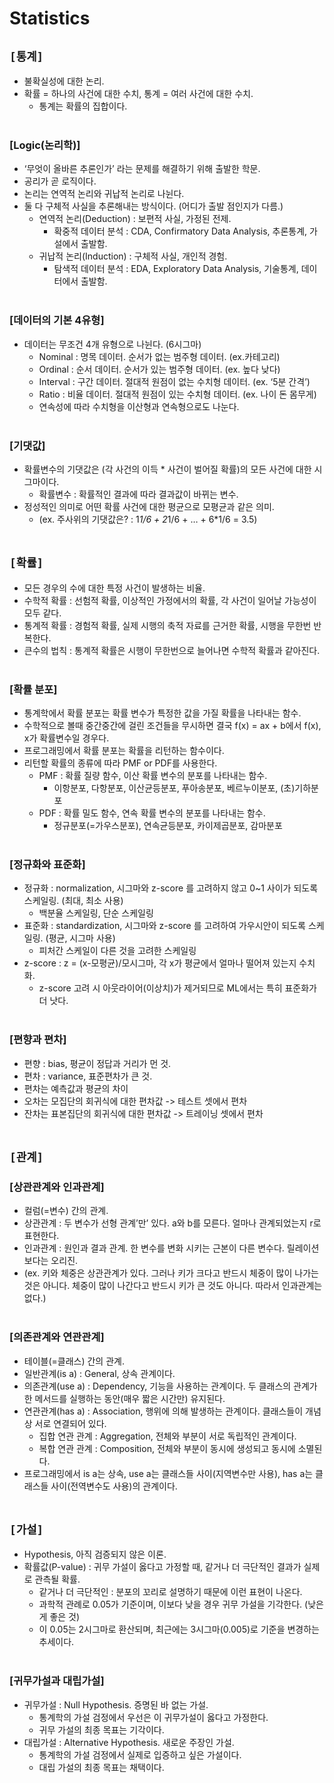 # Statistics

## `[통계]`
* 불확실성에 대한 논리.
* 확률 = 하나의 사건에 대한 수치, 통계 = 여러 사건에 대한 수치.
    * 통계는 확률의 집합이다.
<br><br>

### [Logic(논리학)]
* ‘무엇이 올바른 추론인가’ 라는 문제를 해결하기 위해 출발한 학문.
* 공리가 곧 로직이다.
* 논리는 연역적 논리와 귀납적 논리로 나뉜다.
* 둘 다 구체적 사실을 추론해내는 방식이다. (어디가 출발 점인지가 다름.)
    * 연역적 논리(Deduction) : 보편적 사실, 가정된 전제.
        * 확중적 데이터 분석 : CDA, Confirmatory Data Analysis, 추론통계, 가설에서 출발함.
    * 귀납적 논리(Induction) : 구체적 사실, 개인적 경험.
        * 탐색적 데이터 분석 : EDA, Exploratory Data Analysis, 기술통계, 데이터에서 출발함.
<br><br>

### [데이터의 기본 4유형]
* 데이터는 무조건 4개 유형으로 나뉜다. (6시그마)
    * Nominal : 명목 데이터. 순서가 없는 범주형 데이터. (ex.카테고리)
    * Ordinal : 순서 데이터. 순서가 있는 범주형 데이터. (ex. 높다 낮다)
    * Interval : 구간 데이터. 절대적 원점이 없는 수치형 데이터. (ex. ‘5분 간격’)
    * Ratio : 비율 데이터. 절대적 원점이 있는 수치형 데이터. (ex. 나이 돈 몸무게)
    * 연속성에 따라 수치형을 이산형과 연속형으로도 나눈다.
<br><br>

### [기댓값]
* 확률변수의 기댓값은 (각 사건의 이득 * 사건이 벌어질 확률)의 모든 사건에 대한 시그마이다.
    * 확률변수 : 확률적인 결과에 따라 결과값이 바뀌는 변수.
* 정성적인 의미로 어떤 확률 사건에 대한 평균으로 모평균과 같은 의미.
    * (ex. 주사위의 기댓값은? : 1*1/6 + 2*1/6 + … + 6*1/6 = 3.5)
<br><br>



## `[확률]`
* 모든 경우의 수에 대한 특정 사건이 발생하는 비율.
* 수학적 확률 : 선험적 확률, 이상적인 가정에서의 확률, 각 사건이 일어날 가능성이 모두 같다.
* 통계적 확률 : 경험적 확률, 실제 시행의 축적 자료를 근거한 확률, 시행을 무한번 반복한다.
* 큰수의 법칙 : 통계적 확률은 시행이 무한번으로 늘어나면 수학적 확률과 같아진다.
<br><br>

### [확률 분포]
* 통계학에서 확률 분포는 확률 변수가 특정한 값을 가질 확률을 나타내는 함수.
* 수학적으로 볼때 중간중간에 걸린 조건들을 무시하면 결국 f(x) = ax + b에서 f(x), x가 확률변수일 경우다.
* 프로그래밍에서 확률 분포는 확률을 리턴하는 함수이다.
* 리턴할 확률의 종류에 따라 PMF or PDF를 사용한다.
    * PMF : 확률 질량 함수, 이산 확률 변수의 분포를 나타내는 함수.
        * 이항분포, 다항분포, 이산균등분포, 푸아송분포, 베르누이분포, (초)기하분포
    * PDF : 확률 밀도 함수, 연속 확률 변수의 분포를 나타내는 함수.
        * 정규분포(=가우스분포), 연속균등분포, 카이제곱분포, 감마분포
<br><br>

### [정규화와 표준화]
* 정규화 : normalization, 시그마와 z-score 를 고려하지 않고 0~1 사이가 되도록 스케일링. (최대, 최소 사용)
    * 백분율 스케일링, 단순 스케일링
* 표준화 : standardization, 시그마와 z-score 를 고려하여 가우시안이 되도록 스케일링. (평균, 시그마 사용)
    * 피처간 스케일이 다른 것을 고려한 스케일링
* z-score : z = (x-모평균)/모시그마, 각 x가 평균에서 얼마나 떨어져 있는지 수치화.
    * z-score 고려 시 아웃라이어(이상치)가 제거되므로 ML에서는 특히 표준화가 더 낫다.
<br><br>

### [편향과 편차]
* 편향 : bias, 평균이 정답과 거리가 먼 것.
* 편차 : variance, 표준편차가 큰 것.
* 편차는 예측값과 평균의 차이
* 오차는 모집단의 회귀식에 대한 편차값 -> 테스트 셋에서 편차
* 잔차는 표본집단의 회귀식에 대한 편차값 -> 트레이닝 셋에서 편차
<br><br>



## `[관계]`

### [상관관계와 인과관계]
* 컬럼(=변수) 간의 관계.
* 상관관계 : 두 변수가 선형 관계’만’ 있다. a와 b를 모른다. 얼마나 관계되었는지 r로 표현한다.
* 인과관계 : 원인과 결과 관계. 한 변수를 변화 시키는 근본이 다른 변수다. 릴레이션 보다는 오리진.
* (ex. 키와 체중은 상관관계가 있다. 그러나 키가 크다고 반드시 체중이 많이 나가는 것은 아니다. 체중이 많이 나간다고 반드시 키가 큰 것도 아니다. 따라서 인과관계는 없다.)
<br><br>

### [의존관계와 연관관계]
* 테이블(=클래스) 간의 관계.
* 일반관계(is a) : General, 상속 관계이다.
* 의존관계(use a) : Dependency, 기능을 사용하는 관계이다. 두 클래스의 관계가 한 메서드를 실행하는 동안(매우 짧은 시간만) 유지된다.
* 연관관계(has a) : Association, 행위에 의해 발생하는 관계이다. 클래스들이 개념상 서로 연결되어 있다.
    * 집합 연관 관계 : Aggregation, 전체와 부분이 서로 독립적인 관계이다.
    * 복합 연관 관계 : Composition, 전체와 부분이 동시에 생성되고 동시에 소멸된다.
* 프로그래밍에서 is a는 상속, use a는 클래스들 사이(지역변수만 사용), has a는 클래스들 사이(전역변수도 사용)의 관계이다.
<br><br>



## `[가설]`
* Hypothesis, 아직 검증되지 않은 이론.
* 확률값(P-value) : 귀무 가설이 옳다고 가정할 때, 같거나 더 극단적인 결과가 실제로 관측될 확률.
    * 같거나 더 극단적인 : 분포의 꼬리로 설명하기 때문에 이런 표현이 나온다.
    * 과학적 관례로 0.05가 기준이며, 이보다 낮을 경우 귀무 가설을 기각한다. (낮은게 좋은 것)
    * 이 0.05는 2시그마로 환산되며, 최근에는 3시그마(0.005)로 기준을 변경하는 추세이다.
<br><br>

### [귀무가설과 대립가설]
* 귀무가설 : Null Hypothesis. 증명된 바 없는 가설.
    * 통계학의 가설 검정에서 우선은 이 귀무가설이 옳다고 가정한다.
    * 귀무 가설의 최종 목표는 기각이다.
* 대립가설 : Alternative Hypothesis. 새로운 주장인 가설.
    * 통계학의 가설 검정에서 실제로 입증하고 싶은 가설이다.
    * 대립 가설의 최종 목표는 채택이다.
<br><br>